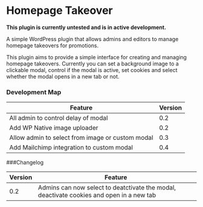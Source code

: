 # Homepage Takeover

**This plugin is currently untested and is in active development.**

A simple WordPress plugin that allows admins and editors to manage homepage takeovers for promotions.

This plugin aims to provide a simple interface for creating and managing homepage takeovers. Currently you can set a background image to a clickable modal, control if the modal is active, set cookies and select whether the modal opens in a new tab or not.

### Development Map

| Feature                             | Version |
|-------------------------------------|---------|
| All admin to control delay of modal | 0.2     |
| Add WP Native image uploader        | 0.2     |
| Allow admin to select from image or custom modal | 0.3 |
| Add Mailchimp integration to custom modal | 0.4 |


###Changelog

| Version  | Feature                                               |
|----------|-------------------------------------------------------|
| 0.2	     | Admins can now select to deatctivate the modal, deactivate cookies and open in a new tab|

